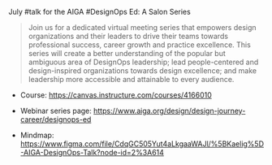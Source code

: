 July #talk for the AIGA #DesignOps Ed: A Salon Series

>Join us for a dedicated virtual meeting series that empowers design organizations and their leaders to drive their teams towards professional success, career growth and practice excellence. This series will create a better understanding of the popular but ambiguous area of DesignOps leadership; lead people-centered and design-inspired organizations towards design excellence; and make leadership more accessible and attainable to every audience.

- Course: https://canvas.instructure.com/courses/4166010
* Webinar series page: https://www.aiga.org/design/design-journey-career/designops-ed
- Mindmap: https://www.figma.com/file/CdqGC505Yut4aLkgaaWAJl/%5BKaelig%5D-AIGA-DesignOps-Talk?node-id=2%3A614

